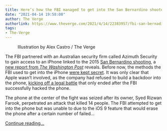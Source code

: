 ```yaml
---
title: Here’s how the FBI managed to get into the San Bernardino shooter’s iPhone
date: "2021-04-14 19:58:08"
author: The Verge
authorlink: https://www.theverge.com/2021/4/14/22383957/fbi-san-bernadino-iphone-hack-shooting-investigation
tags:
- The-Verge
---
```

<figure>
      <img alt="" src="https://cdn.vox-cdn.com/thumbor/ubJSyKrsXz4QSd1LPgSAZ15x2Uc=/0x0:2040x1360/1310x873/cdn.vox-cdn.com/uploads/chorus_image/image/69126966/acastro_190228_1777_vpn_0002.0.jpg" />
        <figcaption>Illustration by Alex Castro / The Verge</figcaption>
    </figure>

  <p id="xXeuJq">The FBI partnered with an Australian security firm called Azimuth Security to gain access to an iPhone linked to the 2015 <a href="https://en.wikipedia.org/wiki/2015_San_Bernardino_attack">San Bernardino shooting</a>, a <a href="https://www.washingtonpost.com/technology/2021/04/14/azimuth-san-bernardino-apple-iphone-fbi/">new report from <em>The Washington Post</em></a> reveals. Before now, the methods the FBI used to get into the iPhone <a href="https://www.theverge.com/2016/4/6/11380204/fbi-iphone-attack-san-bernardino-secret">were kept secret</a>. It was only clear that Apple wasn’t involved, as the company had refused to build a backdoor into the phone, <a href="https://www.theverge.com/2016/2/17/11036306/apple-fbi-iphone-encryption-backdoor-tim-cook">kicking off a legal battle</a> that only ended after the FBI successfully hacked the phone.</p>
<p id="feKSaT">The phone at the center of the fight was seized after its owner, Syed Rizwan Farook, perpetrated an attack that killed 14 people. The FBI attempted to get into the phone but was unable to due to the iOS 9 feature that would erase the phone after a certain number of failed...</p>
  <p>
    <a href="https://www.theverge.com/2021/4/14/22383957/fbi-san-bernadino-iphone-hack-shooting-investigation">Continue reading&hellip;</a>
  </p>